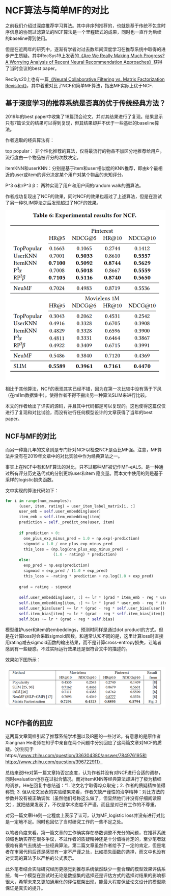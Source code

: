 # NCF算法与简单MF的对比

之前我们介绍过深度推荐学习算法。其中非序列推荐的，也就是基于传统不包含时序信息的协同过滤算法的NCF算法是一个里程碑式的成果，同时也一直作为后续的baseline得到使用。

但是在近两年的研究中，逐渐有学者对过去数年间深度学习在推荐系统中取得的进步产生质疑。其中RecSys19上发表的[《Are We Really Making Much Progress? A Worrying Analysis of Recent Neural Recommendation Approaches》](https://dl.acm.org/doi/10.1145/3298689.3347058)获得了当时会议的best paper。

RecSys20上也有一篇[《Neural Collaborative Filtering vs. Matrix Factorization Revisited》](https://dl.acm.org/doi/10.1145/3383313.3412488)，其中着重对比了NCF和简单MF算法，指出MF实际上优于NCF.

## 基于深度学习的推荐系统是否真的优于传统经典方法？

2019年的best paper中收集了18篇顶会论文，并对其结果进行了复现。结果显示只有7篇论文的结果可以得到复现，但其结果却并不优于一些基础的baseline算法。

作者选取的经典算法有：

top popular： 非个性化推荐的算法，仅将最流行的物品不加区分地推荐给用户。流行度由一个物品被评分的次数决定。

itemKNN和userKNN：分别是基于item和user相似度的KNN推荐，即由k个最相近的user或item的评分决定某个用户对某个物品的未知评分。

P^3 α和rP^3 β： 两种实现了用户和用户间的random walk的图算法。

作者成功复现出了NCF的效果，同时NCF的效果也超过了上述算法，但是在测试了另一种SLIM算法之后发现超过了NCF的效果。

![NCF_performance](./images/NCF_performance.png)

相比于其他算法，NCF的表现其实已经不错，因为在第一次比较中没有落于下风（在ml1m数据集中）。使得作者不得不搬出另一种算法SLIM来进行比较。

本文的作者给出了详实的源码，并且其中代码都是可以复现的。这也使得这篇仅仅进行了复现和对比试验，而没有进行任何模型设计的文章获得了当年的best paper。

## NCF与MF的对比

而另一种篇几年的文章则是专门针对NCF以检查NCF是否比MF强。注意，MF算法并没有在2019年文章中的对比实验中作为经典算法之一。

事实上在NCF中有和MF算法的对比，只不过那种MF被记作MF-eALS。是一种通过所有评分历史迭代式的分别更新user和item 隐变量。而本文中使用的则是基于采样的logistic损失函数。

文中实现的算法代码如下：

```python
for i in range(num_examples):
      (user, item, rating) = user_item_label_matrix[i, :]
      user_emb = self.user_embedding[user]
      item_emb = self.item_embedding[item]
      prediction = self._predict_one(user, item)

      if prediction > 0:
        one_plus_exp_minus_pred = 1.0 + np.exp(-prediction)
        sigmoid = 1.0 / one_plus_exp_minus_pred
        this_loss = (np.log(one_plus_exp_minus_pred) +
                     (1.0 - rating) * prediction)
      else:
        exp_pred = np.exp(prediction)
        sigmoid = exp_pred / (1.0 + exp_pred)
        this_loss = -rating * prediction + np.log(1.0 + exp_pred)

      grad = rating - sigmoid

      self.user_embedding[user, :] += lr * (grad * item_emb - reg * user_emb)
      self.item_embedding[item, :] += lr * (grad * user_emb - reg * item_emb)
      self.user_bias[user] += lr * (grad - reg * self.user_bias[user])
      self.item_bias[item] += lr * (grad - reg * self.item_bias[item])
      self.bias += lr * (grad - reg * self.bias)
```

模型维护user和item的embeddings，预测时同样是通过dot product的方式。但是在计算loss时会采取sigmoid函数。和通常认知不同的是，这里计算loss时直接用rating减去sigmoid函数的输出结果，而不是计算cross-entropy损失，让笔者感到有一些疑惑。不过实际运行效果还是很符合文中的描述的。

效果如下图所示：

![NCF_performance_1](./images/NCF_performance_1.png)

## NCF作者的回应

这两篇文章同样引起了推荐系统学术圈以及IR圈的一些讨论。有意思的是原作者Xiangnan He老师在知乎中亲自在两个问题中分别回应了这两篇文章对NCF的质疑。(分别见于https://www.zhihu.com/question/336304380/answer/784976195和https://www.zhihu.com/question/396722911）

总结来说He对第一篇文章持否定态度，认为作者并没有对NCF进行合适的调参，同时evaluation也存在过拟合情况。而对itemKNN等经典算法却进行了极为精细的调参。He在回复中总结道：“1. 论文名字取得哗众取宠；2. 作者的质疑精神值得称赞; 3. 但从论文发表的实验结果来看，作者欠缺严谨性的治学精神：对比方法的参数并没有被正确调优（虽然他们号称这么做了，但显然他们并没有仔细阅读原文），就把结果发表了，不仅是学术态度不严谨，而且是对已有工作的不尊重。

对另一篇文章He则一定程度上表示了认可，认为MF_logistic loss并没有进行对比是一定地不足。同时也回忆了当时研究工作的一些不足之处。

以笔者角度来看。第一篇文章的工作确实存在参数调整不充分的问题，在推荐系统领域也确实存在很多争议，不过作者的质疑精神还是十分值得肯定的，至少笔者就很难有勇气去挑战一些经典算法。第二篇文章虽然作者给予了一定的肯定，但是笔者在审阅代码后还是感觉有一定不严谨之处，比如损失函数的选择，而文中也没有对实现的算法予以严格的公式表示。

此外笔者结合实际研究经历更感觉到推荐系统依然缺少一套合理的模型效果评估系统，每一个模型在测试时无论是数据集的选择还是评估方式的选择对结果的影响都很大，希望未来又更加通用化的评估框架出现，能最大程度保证论文设计的模型能保证是真实的提升。